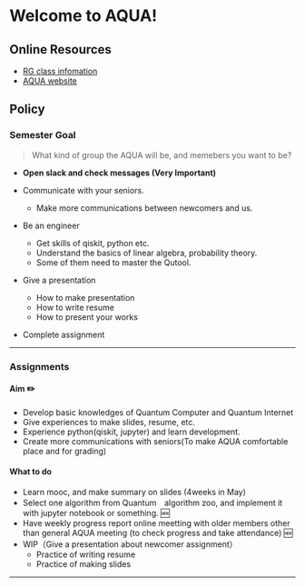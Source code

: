 # Welcome to AQUA!
## Online Resources
- [RG class infomation](https://rg.sfc.keio.ac.jp/index.en.html)  
- [AQUA website](https://aqua.sfc.wide.ad.jp/)  
## Policy

### Semester Goal
>What kind of group the AQUA will be, and memebers you want to be?
- **Open slack and check messages (Very Important)**
- Communicate with your seniors.
    - Make more communications between newcomers and us.
- Be an engineer
    - Get skills of qiskit, python etc.
    - Understand the basics of linear algebra, probability theory.
    - Some of them need to master the Qutool.
- Give a presentation
    - How to make presentation
    - How to write resume
    - How to present your works

- Complete assignment
---
### Assignments
#### Aim :pencil2: 
- Develop basic knowledges of Quantum Computer and Quantum Internet
- Give experiences to make slides, resume, etc.
- Experience python(qiskit, jupyter) and learn development.
- Create more communications with seniors(To make AQUA comfortable place and for grading) 
#### What to do
- Learn mooc, and make summary on slides (4weeks in May)
- Select one algorithm from Quantum　algorithm zoo, and implement it with jupyter notebook or something. :new:
- Have weekly progress report online meetting with older members other than general AQUA meeting (to check progress and take attendance) :new:
- WIP（Give a presentation about newcomer assignment）
    - Practice of writing resume
    - Practice of making slides
---
